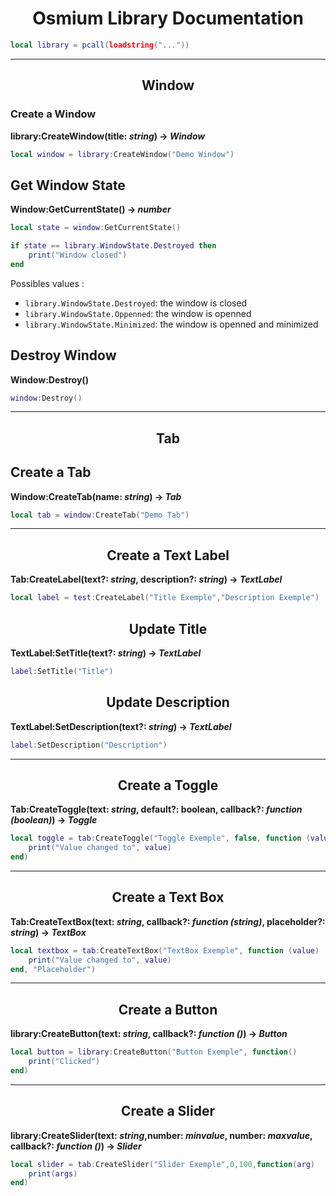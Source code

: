 <h1 align="center">Osmium Library Documentation</h1>

```lua
local library = pcall(loadstring("..."))
```

---

<h2 align="center">Window</h2>

### Create a Window

**library:CreateWindow(title: *string*) -> *Window***

```lua
local window = library:CreateWindow("Demo Window")
```

## Get Window State

**Window:GetCurrentState() -> *number***

```lua
local state = window:GetCurrentState()

if state == library.WindowState.Destroyed then
    print("Window closed")
end
```

Possibles values :
- `library.WindowState.Destroyed`: the window is closed
- `library.WindowState.Oppenned`: the window is openned
- `library.WindowState.Minimized`: the window is openned and minimized

## Destroy Window

**Window:Destroy()**

```lua
window:Destroy()
```

---

<h2 align="center">Tab</h2>

## Create a Tab

**Window:CreateTab(name: *string*) -> *Tab***

```lua
local tab = window:CreateTab("Demo Tab")
```
---

<h2 align="center">Create a Text Label</h2>

**Tab:CreateLabel(text?: *string*, description?: *string*) -> *TextLabel***

```lua
local label = test:CreateLabel("Title Exemple","Description Exemple")
```

<h2 align="center">Update Title</h2>

**TextLabel:SetTitle(text?: *string*) -> *TextLabel***

```lua
label:SetTitle("Title")
```

<h2 align="center">Update Description</h2>

**TextLabel:SetDescription(text?: *string*) -> *TextLabel***

```lua
label:SetDescription("Description")
```
---

<h2 align="center">Create a Toggle</h2>

**Tab:CreateToggle(text: *string*, default?: boolean, callback?: *function (boolean)*) -> *Toggle***

```lua
local toggle = tab:CreateToggle("Toggle Exemple", false, function (value)
    print("Value changed to", value)
end)
```

---

<h2 align="center">Create a Text Box</h2>

**Tab:CreateTextBox(text: *string*, callback?: *function (string)*, placeholder?: *string*) -> *TextBox***

```lua
local textbox = tab:CreateTextBox("TextBox Exemple", function (value)
    print("Value changed to", value)
end, "Placeholder")
```
---

<h2 align="center">Create a Button</h2>

**library:CreateButton(text: *string*, callback?: *function ()*) -> *Button***

```lua
local button = library:CreateButton("Button Exemple", function()
    print("Clicked")
end)
```

---

<h2 align="center">Create a Slider</h2>

**library:CreateSlider(text: *string*,number: *minvalue*, number: *maxvalue*, callback?: *function ()*) -> *Slider***

```lua
local slider = tab:CreateSlider("Slider Exemple",0,100,function(arg)
	print(args)
end)
```

